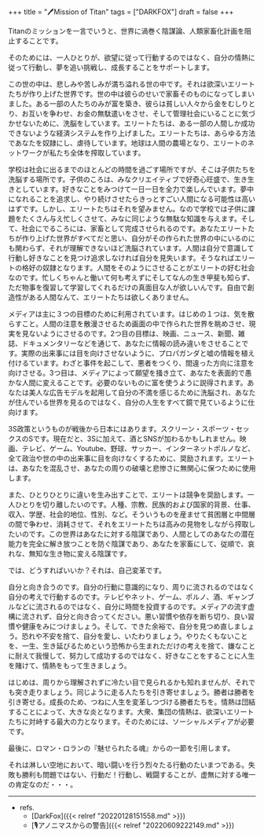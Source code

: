 +++
title = "🖊Mission of Titan"
tags = ["DARKFOX"]
draft = false
+++

Titanのミッションを一言でいうと、世界に渦巻く陰謀論、人類家畜化計画を阻止することです。

そのためには、一人ひとりが、欲望に従って行動するのではなく、自分の情熱に従って行動し、夢を追い挑戦し、成長することをサポートします。

この世の中は、悲しみや苦しみが満ち溢れる世の中です。それは欲深いエリートたちが作り上げた世界です。世の中は彼らのせいで家畜そのものになってしまいました。ある一部の人たちのみが富を築き、彼らは貧しい人々から金をむしりとり、お互いを争わせ、お金の無駄遣いをさせ、そして管理社会にいることに気づかせないために、洗脳をしています。エリートたちは、ある一部の人間しか成功できないような経済システムを作り上げました。エリートたちは、あらゆる方法であなたを奴隷にし、虐待しています。地球は人間の農場となり、エリートのネットワークが私たち全体を搾取しています。

学校は社会に出るまでのほとんどの時間を過ごす場所ですが、そこは子供たちを洗脳する場所です。子供のころは、みなクリエイティブで好奇心旺盛で、生き生きとしています。好きなことをみつけて一日一日を全力で楽しんでいます。夢中になれることを追求し、やり続けさせたらきっとすごい人間になる可能性は高いはずです。しかし、エリートたちはそれを望みません。なので学校では子供に課題をたくさん与え忙しくさせて、みなに同じような無駄な知識を与えます。そして、社会にでるころには、家畜として完成させられるのです。あなたエリートたちが作り上げた世界がすべてだと思い、自分がその作られた世界の中にいるのにも関わらず、それが理解できないほど洗脳されています。人間は自分で意識して行動し好きなことを見つけ追求しなければ自分を見失います。そうなればエリートの格好の奴隷となります。人間をそのようにさせることがエリートの好む社会なのです。忙しくちゃんと働いて何も考えずにそしてなんの生き甲斐も知らず、ただ物事を復習して学習してくれるだけの真面目な人が欲しいんです。自由で創造性がある人間なんて、エリートたちは欲しくありません。

メディアは主に３つの目標のために利用されています。はじめの１つは、気を散らすこと。人間の注意を散漫させるため画面の中で作られた世界を眺めさせ、現実を見ないようにさせるのです。2つ目の目標は、映画、ニュース、新聞、雑誌、ドキュメンタリーなどを通じて、あなたに情報の読み違いをさせることです。実際の出来事には目を向けさせないように、プロパガンダと嘘の情報を植え付けるています。わざと事件を起こして、悪者をつくり、間違った方向に注意を向けさせる。3つ目は、メディアによって願望を掻き立て、あなたを表面的で愚かな人間に変えることです。必要のないものに富を使うように説得されます。あなたは美人な広告モデルを起用して自分の不満を感じるために洗脳され、あなたが住んでいる世界を見るのではなく、自分の人生をすべて鏡で見ているように仕向けます。

3S政策というものが戦後から日本にはあります。スクリーン・スポーツ・セックスのSです。現在だと、3Sに加えて、酒とSNSが加わるかもしれません。映画、テレビ、ゲーム、Youtube、野球、サッカー、インターネットポルノなど、全て政治や世の中の出来事に目を向けなくするために、奨励されます。エリートは、あなたを混乱させ、あなたの周りの破壊と悲惨さに無関心に保つために使用します。

また、ひとりひとりに違いを生み出すことで、エリートは競争を奨励します。一人ひとりを切り離したいのです。人種、宗教、民族的および国家的背景、仕事、収入、学歴、社会的地位、性別、など。そういうものを産ませて貧困層と中間層の間で争わせ、消耗させて、それをエリートたちは高みの見物をしながら搾取したいのです。この世界はあなたに対する陰謀であり、人間としてのあなたの潜在能力を完全に解き放つことを防ぐ陰謀であり、あなたを家畜にして、従順で、哀れな、無知な生き物に変える陰謀です。

では、どうすればいいか？それは、自己変革です。

自分と向き合うのです。自分の行動に意識的になり、周りに流されるのではなく自分の考えで行動するのです。テレビやネット、ゲーム、ポルノ、酒、ギャンブルなどに流されるのではなく、自分に時間を投資するのです。メディアの流す虚構に流されず、自分と向き合ってください。悪い習慣や依存を断ち切り、良い習慣や健康をみにつけましょう。そして、できた余裕で、自分を見つめ直しましょう。恐れや不安を捨て、自分を愛し、いたわりましょう。やりたくもないことを、一生、生き延びるためという恐怖から生まれただけの考えを捨て、嫌なことに耐えて我慢して、努力して成功するのではなく、好きなことをすることに人生を賭けて、情熱をもって生きましょう。

はじめは、周りから理解されずに冷たい目で見られるかも知れませんが、それでも突き走りましょう。同じように走る人たちを引き寄せましょう。勝者は勝者を引き寄せる。成長のため、つねに人生を変革しつづける勝者たちを。情熱は団結することによって、大きな炎となります。大衆、集団の情熱は、欲深いエリートたちに対峙する最大の力となります。そのためには、ソーシャルメディアが必要です。

最後に、ロマン・ロランの『魅せられたる魂』からの一節を引用します。

それは淋しい空地において、暗い闘いを行う烈々たる行動のたいまつである。失敗も勝利も問題ではない、行動だ！行動し、戦闘することが、虚無に対する唯一の肯定なのだ・・・。

---

-   refs.
    -   [DarkFox]({{< relref "20220128151558.md" >}})
    -   [🎙アノニマスからの警告]({{< relref "20220609222149.md" >}})
